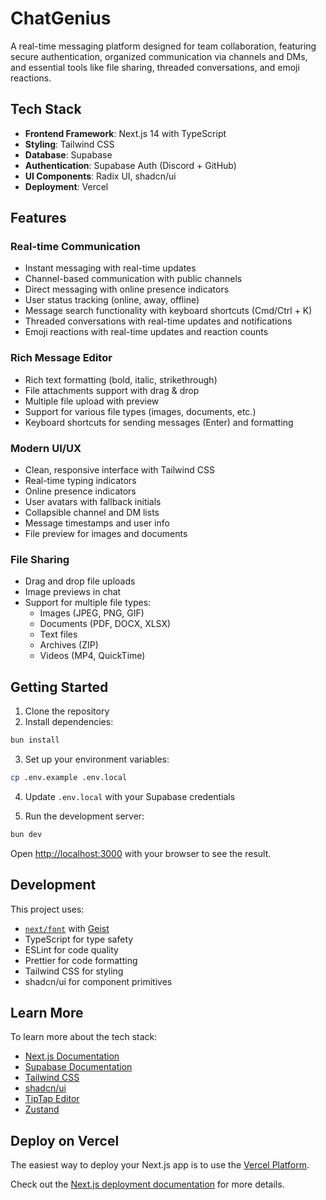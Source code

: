 # ChatGenius

A real-time messaging platform designed for team collaboration, featuring secure authentication, organized communication via channels and DMs, and essential tools like file sharing, threaded conversations, and emoji reactions.

## Tech Stack

- **Frontend Framework**: Next.js 14 with TypeScript
- **Styling**: Tailwind CSS
- **Database**: Supabase
- **Authentication**: Supabase Auth (Discord + GitHub)
- **UI Components**: Radix UI, shadcn/ui
- **Deployment**: Vercel

## Features

### Real-time Communication

- Instant messaging with real-time updates
- Channel-based communication with public channels
- Direct messaging with online presence indicators
- User status tracking (online, away, offline)
- Message search functionality with keyboard shortcuts (Cmd/Ctrl + K)
- Threaded conversations with real-time updates and notifications
- Emoji reactions with real-time updates and reaction counts

### Rich Message Editor

- Rich text formatting (bold, italic, strikethrough)
- File attachments support with drag & drop
- Multiple file upload with preview
- Support for various file types (images, documents, etc.)
- Keyboard shortcuts for sending messages (Enter) and formatting

### Modern UI/UX

- Clean, responsive interface with Tailwind CSS
- Real-time typing indicators
- Online presence indicators
- User avatars with fallback initials
- Collapsible channel and DM lists
- Message timestamps and user info
- File preview for images and documents

### File Sharing

- Drag and drop file uploads
- Image previews in chat
- Support for multiple file types:
    - Images (JPEG, PNG, GIF)
    - Documents (PDF, DOCX, XLSX)
    - Text files
    - Archives (ZIP)
    - Videos (MP4, QuickTime)

## Getting Started

1. Clone the repository
2. Install dependencies:

```bash
bun install
```

3. Set up your environment variables:

```bash
cp .env.example .env.local
```

4. Update `.env.local` with your Supabase credentials

5. Run the development server:

```bash
bun dev
```

Open [http://localhost:3000](http://localhost:3000) with your browser to see the result.

## Development

This project uses:

- [`next/font`](https://nextjs.org/docs/app/building-your-application/optimizing/fonts) with [Geist](https://vercel.com/font)
- TypeScript for type safety
- ESLint for code quality
- Prettier for code formatting
- Tailwind CSS for styling
- shadcn/ui for component primitives

## Learn More

To learn more about the tech stack:

- [Next.js Documentation](https://nextjs.org/docs)
- [Supabase Documentation](https://supabase.io/docs)
- [Tailwind CSS](https://tailwindcss.com/docs)
- [shadcn/ui](https://ui.shadcn.com)
- [TipTap Editor](https://tiptap.dev)
- [Zustand](https://github.com/pmndrs/zustand)

## Deploy on Vercel

The easiest way to deploy your Next.js app is to use the [Vercel Platform](https://vercel.com/new).

Check out the [Next.js deployment documentation](https://nextjs.org/docs/app/building-your-application/deploying) for more details.
